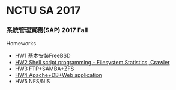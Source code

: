 # NCTU SA 2017


### 系統管理實務(SAP) 2017 Fall

Homeworks
* HW1 基本安裝FreeBSD
* [HW2 Shell script programming - Filesystem Statistics, Crawler](https://github.com/scdsr/NCTU-CS-assignments/tree/master/SAP_2017_Fall/HW2)
* HW3 FTP+SAMBA+ZFS
* [HW4 Apache+DB+Web application](https://github.com/scdsr/NCTU-CS-assignments/tree/master/SAP_2017_Fall/HW4)
* HW5 NFS/NIS
